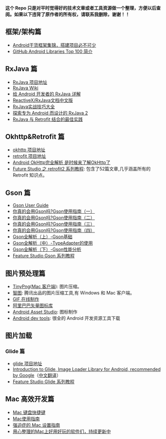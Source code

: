 **这个 Repo 只是对平时觉得好的技术文章或者工具资源做一个整理，方便以后查阅。如果以下违背了原作者的所有权，请联系我删除，谢谢！！**

## 框架/架构篇
* [Android干货框架集锦，搭建项目必不可少](http://mp.weixin.qq.com/s?__biz=MzI3MDE0NzYwNA==&mid=2651434361&idx=1&sn=b19426a123dd9dd14b89f451a158a2a7&chksm=f1288402c65f0d14c838bb5913aaa7fb6cc128a509c4f2e92c76699a8c7863836d5d7b194c8c&mpshare=1&scene=1&srcid=1228WQF5SkS5NBGZqrbgibMf#rd)
* [GitHub Android Libraries Top 100 简介](https://github.com/Freelander/Android_Data/blob/master/Android-Librarys-Top-100.md)

## RxJava 篇

* [RxJava 项目地址](https://github.com/ReactiveX/RxJava)
* [RxJava Wiki](https://github.com/ReactiveX/rxjava/wiki)
* [给 Android 开发者的 RxJava 详解](https://gank.io/post/560e15be2dca930e00da1083)
* [ReactiveX/RxJava文档中文版](https://mcxiaoke.gitbooks.io/rxdocs/content/index.html)
* [ RxJava实战技巧大全](http://blog.csdn.net/dd864140130/article/details/52714272)
* [探索专为 Android 而设计的 RxJava 2](https://realm.io/cn/news/gotocph-jake-wharton-exploring-rxjava2-android/)
* [RxJava 与 Retrofit 结合的最佳实践](http://gank.io/post/56e80c2c677659311bed9841)

## Okhttp&Retrofit 篇

* [okhttp 项目地址](https://github.com/square/okhttp)
* [retrofit 项目地址](https://github.com/square/retrofit)
* [ Android OkHttp完全解析 是时候来了解OkHttp了](http://blog.csdn.net/lmj623565791/article/details/47911083)
* [Future Studio 之 retrofit2 系列教程](https://futurestud.io/tutorials/retrofit-2-basics-of-api-description): 包含了52篇文章,几乎涵盖所有的 Retrofit 知识点。

## Gson 篇
* [Gson User Guide](https://github.com/google/gson/blob/master/UserGuide.md)
* [你真的会用Gson吗?Gson使用指南（一）](http://www.jianshu.com/p/e740196225a4)
* [你真的会用Gson吗?Gson使用指南（二）](http://www.jianshu.com/p/c88260adaf5e)
* [你真的会用Gson吗?Gson使用指南（三）](http://www.jianshu.com/p/0e40a52c0063)
* [你真的会用Gson吗?Gson使用指南（四）](http://www.jianshu.com/p/3108f1e44155)
* [Gson全解析（上）-Gson基础](http://www.jianshu.com/p/fc5c9cdf3aab)
* [Gson全解析（中）-TypeAdapter的使用](http://www.jianshu.com/p/8cc857583ff4)
* [Gson全解析（下）-Gson性能分析](http://www.jianshu.com/p/17a68d4fffbe)
* [Feature Studio Gson 系列教程](https://futurestud.io/tutorials/gson-getting-started-with-java-json-serialization-deserialization)


## 图片预处理篇
* [TinyPng](https://tinypng.com/)([Mac 客户端](https://github.com/kyleduo/TinyPNG4Mac)): 图片压缩。
* [智图](http://zhitu.isux.us/): 腾讯出品的图片压缩工具,有 Windows 和 Mac 客户端。
* [GIF 在线制作](http://gifcreator.me/)
* [阿里巴巴矢量图标库](http://www.iconfont.cn/)
* [Android Asset Studio](https://romannurik.github.io/AndroidAssetStudio/): 图标制作
* [Android dev tools](http://www.androiddevtools.cn/): 很全的 Android 开发资源工具下载 

## 图片加载

### Glide 篇
* [glide 项目地址](https://github.com/bumptech/glide)
* [Introduction to Glide, Image Loader Library for Android, recommended by Google](https://inthecheesefactory.com/blog/get-to-know-glide-recommended-by-google/en)（[中文翻译](http://jcodecraeer.com/a/anzhuokaifa/androidkaifa/2015/0327/2650.html)）
* [Feature Studio Glide 系列教程](https://futurestud.io/tutorials/glide-getting-started)

## Mac 高效开发篇
* [Mac 键盘快捷键](https://support.apple.com/zh-cn/HT201236)
* [Mac使用指南](http://www.jianshu.com/p/343a4ee97a19)
* [强迫症的 Mac 设置指南](https://github.com/macdao/ocds-guide-to-setting-up-mac#%E5%8A%9F%E8%83%BD%E9%94%AE)
* [用心整理的Mac上好用好玩的软件们，持续更新中](http://www.jianshu.com/p/b304515d225b)


